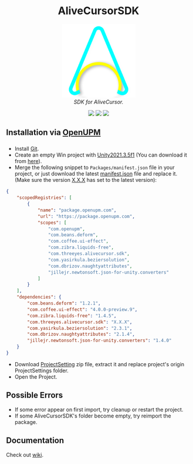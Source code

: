 <h1 align="center">AliveCursorSDK</h1>

<p align="center">
    <img src="https://github.com/Threeyes/AliveCursorSDK/blob/main/Threeyes/SDK/Textures/ACSDK%20Icon.png?raw=true" alt="Logo" width="200px" height="200px" />
    <br />
    <i>SDK for AliveCursor.</i>
</p>


<p align="center">
	<a href="https://download.unity3d.com/download_unity/40eb3a945986/UnityDownloadAssistant-2021.3.5f1.exe"><img src="https://img.shields.io/badge/%20Unity-2021.3.5f1%20-blue" /></a>
	<a href="https://openupm.com/packages/com.threeyes.alivecursor.sdk/"><img src="https://img.shields.io/npm/v/com.threeyes.alivecursor.sdk?label=openupm&amp;registry_uri=https://package.openupm.com" /></a>
	<a href="https://github.com/Threeyes/AliveCursorSDK/blob/main/LICENSE"><img src="https://img.shields.io/badge/License-MIT-brightgreen.svg" /></a>
</p>

## Installation via [OpenUPM](https://openupm.com/packages/com.threeyes.alivecursor.sdk/)

### 

+ Install [Git](https://git-scm.com/).
+ Create an empty Win project with [Unity2021.3.5f1](https://download.unity3d.com/download_unity/40eb3a945986/UnityDownloadAssistant-2021.3.5f1.exe) (You can download it from [here](https://unity3d.com/get-unity/download/archive)).
+ Merge the following snippet to `Packages/manifest.json` file in your project, or just download the latest [manifest.json](https://raw.githubusercontent.com/Threeyes/AliveCursorSDK/main/ProjectConfig~/manifest.json) file and replace it. (Make sure the version <u>X.X.X</u> has set to the latest version):
```json
{
    "scopedRegistries": [
        {
            "name": "package.openupm.com",
            "url": "https://package.openupm.com",
            "scopes": [
                "com.openupm",
                "com.beans.deform",
                "com.coffee.ui-effect",
                "com.zibra.liquids-free",
                "com.threeyes.alivecursor.sdk",
                "com.yasirkula.beziersolution",
                "com.dbrizov.naughtyattributes",
                "jillejr.newtonsoft.json-for-unity.converters"
            ]
        }
    ],
    "dependencies": {
        "com.beans.deform": "1.2.1",
        "com.coffee.ui-effect": "4.0.0-preview.9",
        "com.zibra.liquids-free": "1.4.5",
        "com.threeyes.alivecursor.sdk": "X.X.X",
        "com.yasirkula.beziersolution": "2.3.1",
        "com.dbrizov.naughtyattributes": "2.1.4",
        "jillejr.newtonsoft.json-for-unity.converters": "1.4.0"
    }
}
```
+ Download [ProjectSetting](https://raw.githubusercontent.com/Threeyes/AliveCursorSDK/main/ProjectConfig~/ProjectSettings.zip) zip file, extract it and replace project's origin ProjectSettings folder.
+ Open the Project.

## Possible Errors
+ If some error appear on first import, try cleanup or restart the project.
+ If some AliveCursorSDK's folder become empty, try reimport the package.

## Documentation
Check out [wiki](https://github.com/Threeyes/AliveCursorSDK/wiki).
